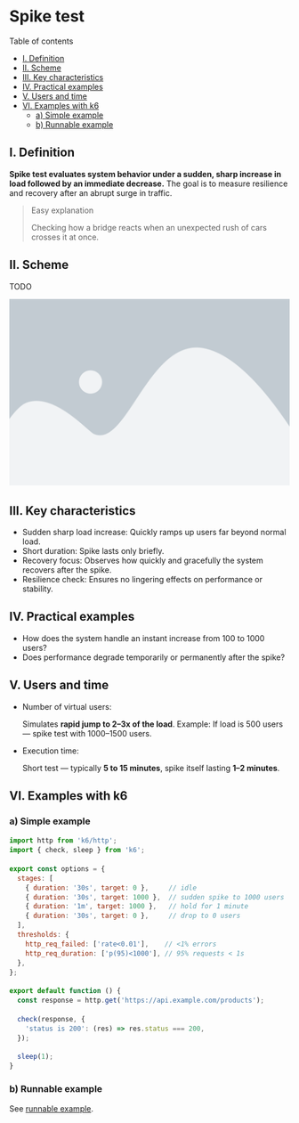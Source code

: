 # Spike test

Table of contents

- [I. Definition](#i-definition)
- [II. Scheme](#ii-scheme)
- [III. Key characteristics](#iii-key-characteristics)
- [IV. Practical examples](#iv-practical-examples)
- [V. Users and time](#v-users-and-time)
- [VI. Examples with k6](#vi-examples-with-k6)
  - [a) Simple example](#a-simple-example)
  - [b) Runnable example](#b-runnable-example)

## I. Definition

**Spike test evaluates system behavior under a sudden, sharp increase in load followed by an immediate decrease.** The goal is to measure resilience and recovery after an abrupt surge in traffic.

> Easy explanation 
>
> Checking how a bridge reacts when an unexpected rush of cars crosses it at once.

## II. Scheme

TODO

![Scheme](scheme.png)

## III. Key characteristics

- Sudden sharp load increase: Quickly ramps up users far beyond normal load.
- Short duration: Spike lasts only briefly.
- Recovery focus: Observes how quickly and gracefully the system recovers after the spike.
- Resilience check: Ensures no lingering effects on performance or stability.

## IV. Practical examples

- How does the system handle an instant increase from 100 to 1000 users?
- Does performance degrade temporarily or permanently after the spike?

## V. Users and time

- Number of virtual users:
  
  Simulates **rapid jump to 2–3x of the load**. Example: If load is 500 users — spike test with 1000–1500 users.

- Execution time:

  Short test — typically **5 to 15 minutes**, spike itself lasting **1–2 minutes**.

## VI. Examples with k6

### a) Simple example

```js
import http from 'k6/http';
import { check, sleep } from 'k6';

export const options = {
  stages: [
    { duration: '30s', target: 0 },     // idle
    { duration: '30s', target: 1000 },  // sudden spike to 1000 users
    { duration: '1m', target: 1000 },   // hold for 1 minute
    { duration: '30s', target: 0 },     // drop to 0 users
  ],
  thresholds: {
    http_req_failed: ['rate<0.01'],    // <1% errors
    http_req_duration: ['p(95)<1000'], // 95% requests < 1s
  },
};

export default function () {
  const response = http.get('https://api.example.com/products');

  check(response, {
    'status is 200': (res) => res.status === 200,
  });

  sleep(1);
}
```

### b) Runnable example

See [runnable example](runnable-example.md).